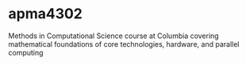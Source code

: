 # apma4302
Methods in Computational Science course at Columbia covering mathematical foundations of core technologies, hardware, and parallel computing
